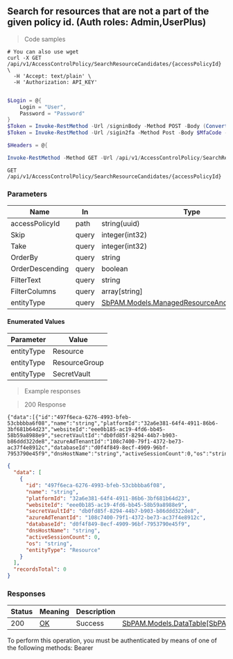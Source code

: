 
## Search for resources that are not a part of the given policy id. (Auth roles: Admin,UserPlus)

<a id="opIdSearchResourceCandidatesAsync"></a>

> Code samples

```shell
# You can also use wget
curl -X GET /api/v1/AccessControlPolicy/SearchResourceCandidates/{accessPolicyId} \
  -H 'Accept: text/plain' \
  -H 'Authorization: API_KEY'

```

```powershell

$Login = @{
    Login = "User",
    Password = "Password"
}
$Token = Invoke-RestMethod -Url /signinBody -Method POST -Body (ConvertTo-Json $Login)
$Token = Invoke-RestMethod -Url /sigin2fa -Method Post -Body $MfaCode -Headers @{Authorization: "Bearer $Token"}

$Headers = @{

Invoke-RestMethod -Method GET -Url /api/v1/AccessControlPolicy/SearchResourceCandidates/{accessPolicyId}
```

`GET /api/v1/AccessControlPolicy/SearchResourceCandidates/{accessPolicyId}`

<h3 id="search-for-resources-that-are-not-a-part-of-the-given-policy-id.-(auth-roles:-admin,userplus)-parameters">Parameters</h3>

|Name|In|Type|Required|Description|
|---|---|---|---|---|
|accessPolicyId|path|string(uuid)|true|none|
|Skip|query|integer(int32)|false|none|
|Take|query|integer(int32)|false|none|
|OrderBy|query|string|false|none|
|OrderDescending|query|boolean|false|none|
|FilterText|query|string|false|none|
|FilterColumns|query|array[string]|false|none|
|entityType|query|[SbPAM.Models.ManagedResourceAndGroupEntityType](#schemasbpam.models.managedresourceandgroupentitytype)|false|none|

#### Enumerated Values

|Parameter|Value|
|---|---|
|entityType|Resource|
|entityType|ResourceGroup|
|entityType|SecretVault|

> Example responses

> 200 Response

```
{"data":[{"id":"497f6eca-6276-4993-bfeb-53cbbbba6f08","name":"string","platformId":"32a6e381-64f4-4911-86b6-3bf681b64d23","websiteId":"eee0b185-ac19-4fd6-bb45-58b59a8988e9","secretVaultId":"db0fd85f-8294-44b7-b903-b86ddd322de8","azureAdTenantId":"108c7400-79f1-4372-be73-ac37f4e8912c","databaseId":"d0f4f849-8ecf-4909-96bf-7953790e45f9","dnsHostName":"string","activeSessionCount":0,"os":"string","entityType":"Resource"}],"recordsTotal":0}
```

```json
{
  "data": [
    {
      "id": "497f6eca-6276-4993-bfeb-53cbbbba6f08",
      "name": "string",
      "platformId": "32a6e381-64f4-4911-86b6-3bf681b64d23",
      "websiteId": "eee0b185-ac19-4fd6-bb45-58b59a8988e9",
      "secretVaultId": "db0fd85f-8294-44b7-b903-b86ddd322de8",
      "azureAdTenantId": "108c7400-79f1-4372-be73-ac37f4e8912c",
      "databaseId": "d0f4f849-8ecf-4909-96bf-7953790e45f9",
      "dnsHostName": "string",
      "activeSessionCount": 0,
      "os": "string",
      "entityType": "Resource"
    }
  ],
  "recordsTotal": 0
}
```

<h3 id="search-for-resources-that-are-not-a-part-of-the-given-policy-id.-(auth-roles:-admin,userplus)-responses">Responses</h3>

|Status|Meaning|Description|Schema|
|---|---|---|---|
|200|[OK](https://tools.ietf.org/html/rfc7231#section-6.3.1)|Success|[SbPAM.Models.DataTable[SbPAM.Models.ManagedResourceAndGroupView]](#schemasbpam.models.datatable[sbpam.models.managedresourceandgroupview])|

<aside class="warning">
To perform this operation, you must be authenticated by means of one of the following methods:
Bearer
</aside>


